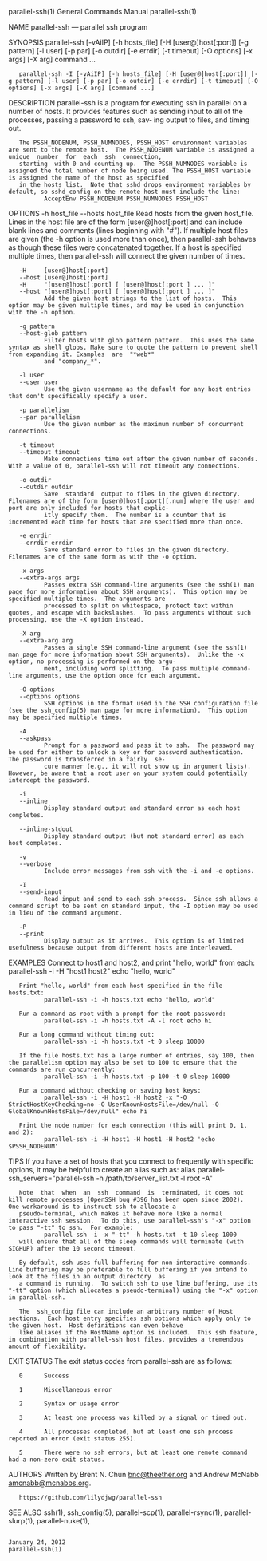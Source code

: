 parallel-ssh(1)                                                                   General Commands Manual                                                                  parallel-ssh(1)

NAME
       parallel-ssh — parallel ssh program

SYNOPSIS
       parallel-ssh [-vAiIP] [-h hosts_file] [-H [user@]host[:port]] [-g pattern] [-l user] [-p par] [-o outdir] [-e errdir] [-t timeout] [-O options] [-x args] [-X arg] command ...

       parallel-ssh -I [-vAiIP] [-h hosts_file] [-H [user@]host[:port]] [-g pattern] [-l user] [-p par] [-o outdir] [-e errdir] [-t timeout] [-O options] [-x args] [-X arg] [command ...]

DESCRIPTION
       parallel-ssh  is a program for executing ssh in parallel on a number of hosts.  It provides features such as sending input to all of the processes, passing a password to ssh, sav‐
       ing output to files, and timing out.

       The PSSH_NODENUM, PSSH_NUMNODES, PSSH_HOST environment variables are sent to the remote host.  The PSSH_NODENUM variable is assigned a  unique  number  for  each  ssh  connection,
       starting  with 0 and counting up.  The PSSH_NUMNODES variable is assigned the total number of node being used. The PSSH_HOST variable is assigned the name of the host as specified
       in the hosts list.  Note that sshd drops environment variables by default, so sshd_config on the remote host must include the line:
              AcceptEnv PSSH_NODENUM PSSH_NUMNODES PSSH_HOST

OPTIONS
       -h host_file
       --hosts host_file
              Read hosts from the given host_file.  Lines in the host file are of the form [user@]host[:port] and can include blank lines and comments (lines  beginning  with  "#").   If
              multiple  host  files  are given (the -h option is used more than once), then parallel-ssh behaves as though these files were concatenated together.  If a host is specified
              multiple times, then parallel-ssh will connect the given number of times.

       -H     [user@]host[:port]
       --host [user@]host[:port]
       -H     "[user@]host[:port] [ [user@]host[:port ] ... ]"
       --host "[user@]host[:port] [ [user@]host[:port ] ... ]"
              Add the given host strings to the list of hosts.  This option may be given multiple times, and may be used in conjunction with the -h option.

       -g pattern
       --host-glob pattern
              Filter hosts with glob pattern pattern.  This uses the same syntax as shell globs. Make sure to quote the pattern to prevent shell from expanding it. Examples  are  "*web*"
              and "company_*".

       -l user
       --user user
              Use the given username as the default for any host entries that don't specifically specify a user.

       -p parallelism
       --par parallelism
              Use the given number as the maximum number of concurrent connections.

       -t timeout
       --timeout timeout
              Make connections time out after the given number of seconds.  With a value of 0, parallel-ssh will not timeout any connections.

       -o outdir
       --outdir outdir
              Save  standard  output to files in the given directory.  Filenames are of the form [user@]host[:port][.num] where the user and port are only included for hosts that explic‐
              itly specify them.  The number is a counter that is incremented each time for hosts that are specified more than once.

       -e errdir
       --errdir errdir
              Save standard error to files in the given directory.  Filenames are of the same form as with the -o option.

       -x args
       --extra-args args
              Passes extra SSH command-line arguments (see the ssh(1) man page for more information about SSH arguments).  This option may be specified multiple times.  The arguments are
              processed to split on whitespace, protect text within quotes, and escape with backslashes.  To pass arguments without such processing, use the -X option instead.

       -X arg
       --extra-arg arg
              Passes a single SSH command-line argument (see the ssh(1) man page for more information about SSH arguments).  Unlike the -x option, no processing is performed on the argu‐
              ment, including word splitting.  To pass multiple command-line arguments, use the option once for each argument.

       -O options
       --options options
              SSH options in the format used in the SSH configuration file (see the ssh_config(5) man page for more information).  This option may be specified multiple times.

       -A
       --askpass
              Prompt for a password and pass it to ssh.  The password may be used for either to unlock a key or for password authentication.  The password is transferred in a fairly  se‐
              cure manner (e.g., it will not show up in argument lists).  However, be aware that a root user on your system could potentially intercept the password.

       -i
       --inline
              Display standard output and standard error as each host completes.

       --inline-stdout
              Display standard output (but not standard error) as each host completes.

       -v
       --verbose
              Include error messages from ssh with the -i and -e options.

       -I
       --send-input
              Read input and send to each ssh process.  Since ssh allows a command script to be sent on standard input, the -I option may be used in lieu of the command argument.

       -P
       --print
              Display output as it arrives.  This option is of limited usefulness because output from different hosts are interleaved.

EXAMPLES
       Connect to host1 and host2, and print "hello, world" from each:
              parallel-ssh -i -H "host1 host2" echo "hello, world"

       Print "hello, world" from each host specified in the file hosts.txt:
              parallel-ssh -i -h hosts.txt echo "hello, world"

       Run a command as root with a prompt for the root password:
              parallel-ssh -i -h hosts.txt -A -l root echo hi

       Run a long command without timing out:
              parallel-ssh -i -h hosts.txt -t 0 sleep 10000

       If the file hosts.txt has a large number of entries, say 100, then the parallelism option may also be set to 100 to ensure that the commands are run concurrently:
              parallel-ssh -i -h hosts.txt -p 100 -t 0 sleep 10000

       Run a command without checking or saving host keys:
              parallel-ssh -i -H host1 -H host2 -x "-O StrictHostKeyChecking=no -O UserKnownHostsFile=/dev/null -O GlobalKnownHostsFile=/dev/null" echo hi

       Print the node number for each connection (this will print 0, 1, and 2):
              parallel-ssh -i -H host1 -H host1 -H host2 'echo $PSSH_NODENUM'

TIPS
       If you have a set of hosts that you connect to frequently with specific options, it may be helpful to create an alias such as:
              alias parallel-ssh_servers="parallel-ssh -h /path/to/server_list.txt -l root -A"

       Note  that  when  an  ssh  command  is  terminated, it does not kill remote processes (OpenSSH bug #396 has been open since 2002).  One workaround is to instruct ssh to allocate a
       pseudo-terminal, which makes it behave more like a normal interactive ssh session.  To do this, use parallel-ssh's "-x" option to pass "-tt" to ssh.  For example:
              parallel-ssh -i -x "-tt" -h hosts.txt -t 10 sleep 1000
       will ensure that all of the sleep commands will terminate (with SIGHUP) after the 10 second timeout.

       By default, ssh uses full buffering for non-interactive commands.  Line buffering may be preferable to full buffering if you intend to look at the files in an output directory  as
       a command is running.  To switch ssh to use line buffering, use its "-tt" option (which allocates a pseudo-terminal) using the "-x" option in parallel-ssh.

       The  ssh_config file can include an arbitrary number of Host sections.  Each host entry specifies ssh options which apply only to the given host.  Host definitions can even behave
       like aliases if the HostName option is included.  This ssh feature, in combination with parallel-ssh host files, provides a tremendous amount of flexibility.

EXIT STATUS
       The exit status codes from parallel-ssh are as follows:

       0      Success

       1      Miscellaneous error

       2      Syntax or usage error

       3      At least one process was killed by a signal or timed out.

       4      All processes completed, but at least one ssh process reported an error (exit status 255).

       5      There were no ssh errors, but at least one remote command had a non-zero exit status.

AUTHORS
       Written by Brent N. Chun <bnc@theether.org> and Andrew McNabb <amcnabb@mcnabbs.org>.

       https://github.com/lilydjwg/parallel-ssh

SEE ALSO
       ssh(1), ssh_config(5), parallel-scp(1), parallel-rsync(1), parallel-slurp(1), parallel-nuke(1),

                                                                                     January 24, 2012                                                                      parallel-ssh(1)
